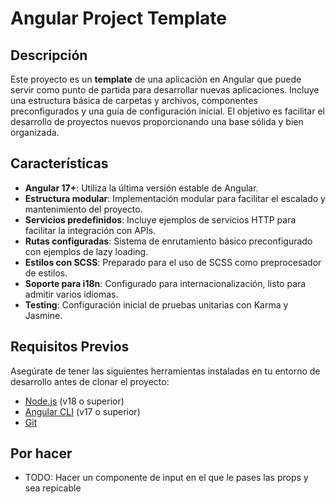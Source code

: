 # Angular Project Template

## Descripción

Este proyecto es un **template** de una aplicación en Angular que puede servir como punto de partida para desarrollar nuevas aplicaciones. Incluye una estructura básica de carpetas y archivos, componentes preconfigurados y una guía de configuración inicial. El objetivo es facilitar el desarrollo de proyectos nuevos proporcionando una base sólida y bien organizada.

## Características

- **Angular 17+**: Utiliza la última versión estable de Angular.
- **Estructura modular**: Implementación modular para facilitar el escalado y mantenimiento del proyecto.
- **Servicios predefinidos**: Incluye ejemplos de servicios HTTP para facilitar la integración con APIs.
- **Rutas configuradas**: Sistema de enrutamiento básico preconfigurado con ejemplos de lazy loading.
- **Estilos con SCSS**: Preparado para el uso de SCSS como preprocesador de estilos.
- **Soporte para i18n**: Configurado para internacionalización, listo para admitir varios idiomas.
- **Testing**: Configuración inicial de pruebas unitarias con Karma y Jasmine.

## Requisitos Previos

Asegúrate de tener las siguientes herramientas instaladas en tu entorno de desarrollo antes de clonar el proyecto:

- [Node.js](https://nodejs.org/) (v18 o superior)
- [Angular CLI](https://angular.io/cli) (v17 o superior)
- [Git](https://git-scm.com/)


## Por hacer

- TODO: Hacer un componente de input en el que le pases las props y sea repicable